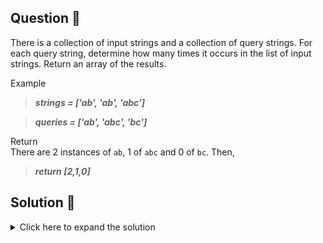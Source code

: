 ## Question 🤔
There is a collection of input strings and a collection of query strings. For each query string, determine how many times it occurs in the list of input strings. Return an array of the results.

Example<br>
>***strings = ['ab', 'ab', 'abc']***

>***queries = ['ab', 'abc', 'bc']***

Return<br>
There are 2 instances of `ab`, 1 of `abc` and 0 of `bc`. Then,
>***return [2,1,0]***

## Solution 🙋
<details>
  <summary>Click here to expand the solution</summary>

> Note: We can use the commented brute force way. But it will take $O(n^2)$ time. There is a better solution that executes in O(n) time. (Tip: It uses HashMap which takes constant time for `get` and `put` operations.)

1. First, we create a `HashMap` to hold our `string counts` and an `ArrayList` for the final output.
2. Then we loop through in `strings` and get the count for each `string`.
   1. If the hashmap already contains the key we increase the count for it.
   2. Otherwise, put it as a new key.
3. Now we know how many times each `string` appear in the `strings` array.
4. Finally, we need to check if the `queries` contains any additional keys/strings and form the final output.
   1. Check if the hashmap already contains the `query/key` if not that `query` does not appear in the `strings`.
</details>

[//]: # (adding additional margin from bottom)
<br>
<br>
<br>
<br>

